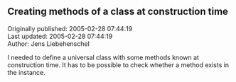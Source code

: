 ## Creating methods of a class at construction time  
Originally published: 2005-02-28 07:44:19  
Last updated: 2005-02-28 07:44:19  
Author: Jens Liebehenschel  
  
I needed to define a universal class with some methods known at construction time. It has to be possible to check whether a method exists in the instance.